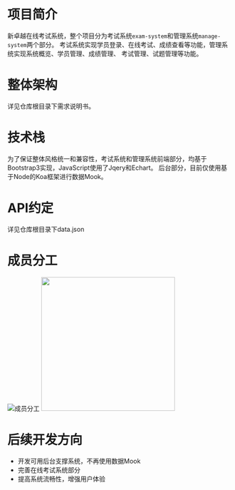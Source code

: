 # 项目简介
新卓越在线考试系统，整个项目分为考试系统`exam-system`和管理系统`manage-system`两个部分。
考试系统实现学员登录、在线考试、成绩查看等功能，管理系统实现系统概览、学员管理、成绩管理、
考试管理、试题管理等功能。
# 整体架构
详见仓库根目录下需求说明书。
# 技术栈
为了保证整体风格统一和兼容性，考试系统和管理系统前端部分，均基于Bootstrap3实现，JavaScript使用了Jqery和Echart。
后台部分，目前仅使用基于Node的Koa框架进行数据Mook。
# API约定
详见仓库根目录下data.json
# 成员分工
![成员分工](http://123.206.204.163:2333/media/member-division.jpg)
<img src="http://123.206.204.163:2333/media/member-division.jpg" width = "300px" height = "300px"/>
# 后续开发方向
* 开发可用后台支撑系统，不再使用数据Mook
* 完善在线考试系统部分
* 提高系统流畅性，增强用户体验
